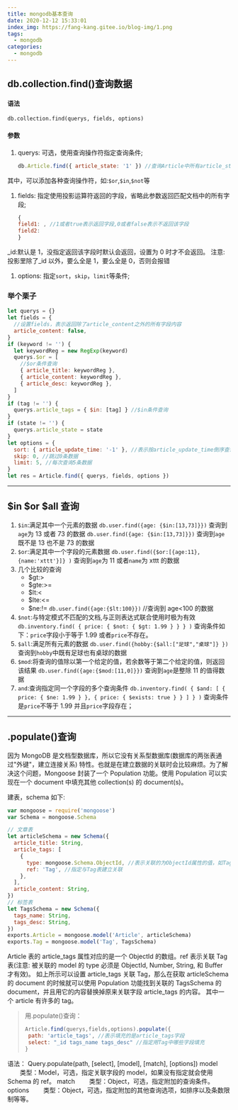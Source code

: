```yaml
---
title: mongodb基本查询
date: 2020-12-12 15:33:01
index_img: https://fang-kang.gitee.io/blog-img/1.png
tags:
  - mongodb
categories:
  - mongodb
---
```


## db.collection.find()查询数据

#### 语法

`db.collection.find(querys, fields, options)`

#### 参数

1. querys: 可选，使用查询操作符指定查询条件;

   ```js
   db.Article.find({ article_state: '1' }) //查询Article中所有article_state值为1的数据
   ```

其中，可以添加各种查询操作符，如:`$or`,`$in`,`$not`等

1. fields: 指定使用投影运算符返回的字段，省略此参数返回匹配文档中的所有字段;

   ```js
   {
   field1: , //1或者true表示返回字段,0或者false表示不返回该字段
   field2:
   }
   ```

\_id:默认是 1，没指定返回该字段时默认会返回，设置为 0 时才不会返回。
注意:投影里除了\_id 以外，要么全是 1，要么全是 0，否则会报错

1. options: 指定`sort`，`skip`，`limit`等条件;

### 举个栗子

```js
let querys = {}
let fields = {
  //设置fields，表示返回除了article_content之外的所有字段内容
  article_content: false,
}
if (keyword != '') {
  let keywordReg = new RegExp(keyword)
  querys.$or = [
    //$or条件查询
    { article_title: keywordReg },
    { article_content: keywordReg },
    { article_desc: keywordReg },
  ]
}
if (tag != '') {
  querys.article_tags = { $in: [tag] } //$in条件查询
}
if (state != '') {
  querys.article_state = state
}
let options = {
  sort: { article_update_time: '-1' }, //表示按article_update_time倒序查询
  skip: 0, //跳过0条数据
  limit: 5, //每次查询5条数据
}
let res = Article.find({ querys, fields, options })
```

---

## $in $or $all 查询

1. `$in`:满足其中一个元素的数据
   `db.user.find({age: {$in:[13,73]}})`
   查询到`age`为 13 或者 73 的数据
   `db.user.find({age: {$in:[13,73]}})`
   查询到`age`既不是 13 也不是 73 的数据
2. `$or`:满足其中一个字段的元素数据
   `db.user.find({$or:[{age:11},{name:'xttt'}]} )`
   查询到`age`为 11 或者`name`为 xttt 的数据
3. 几个比较的查询
   - $gt:>
   - $gte:>=
   - $lt:<
   - $lte:<=
   - $ne:!=
     `db.user.find({age:{$lt:100}})` //查询到 age<100 的数据
4. `$not`:与特定模式不匹配的文档,与正则表达式联合使用时极为有效
   `db.inventory.find( { price: { $not: { $gt: 1.99 } } } )`
   查询条件如下：`price`字段小于等于 1.99 或者`price`不存在。
5. `$all`:满足所有元素的数据
   `db.user.find({hobby:{$all:["足球","桌球"]} })`
   查询到`hobby`中既有足球也有桌球的数据
6. `$mod`:将查询的值除以第一个给定的值，若余数等于第二个给定的值，则返回该结果
   `db.user.find({age:{$mod:[11,0]}})`
   查询到`age`是整除 11 的值得数据
7. `and`:查询指定同一个字段的多个查询条件
   `db.inventory.find( { $and: [ { price: { $ne: 1.99 } }, { price: { $exists: true } } ] } )`
   查询条件是`price`不等于 1.99 并且`price`字段存在；

---

## .populate()查询

因为 MongoDB 是文档型数据库，所以它没有关系型数据库(数据库的两张表通过"外键"，建立连接关系) 特性。也就是在建立数据的关联时会比较麻烦。为了解决这个问题，Mongoose 封装了一个 Population 功能。使用 Population 可以实现在一个 document 中填充其他 collection(s) 的 document(s)。

建表，schema 如下:

```js
var mongoose = require('mongoose')
var Schema = mongoose.Schema

// 文章表
let articleSchema = new Schema({
  article_title: String,
  article_tags: [
    {
      type: mongoose.Schema.ObjectId, //表示关联的为ObjectId属性的值，如Tag表的_id
      ref: 'Tag', //指定与Tag表建立关联
    },
  ],
  article_content: String,
})
// 标签表
let TagsSchema = new Schema({
  tags_name: String,
  tags_desc: String,
})
exports.Article = mongoose.model('Article', articleSchema)
exports.Tag = mongoose.model('Tag', TagsSchema)
```

Article 表的 article_tags 属性对应的是一个 ObjectId 的数组。ref 表示关联 Tag 表(注意: 被关联的 model 的 type 必须是 ObjectId, Number, String, 和 Buffer 才有效)。
如上所示可以设置 article_tags 关联 Tag，那么在获取 articleSchema 的 document 的时候就可以使用 Population 功能找到关联的 TagsSchema 的 document，并且用它的内容替换掉原来关联字段 article_tags 的内容。
其中一个 article 有许多的 tag。

> 用.populate()查询：
>
> ```js
> Article.find(querys,fields,options).populate({
>  path: 'article_tags', //表示填充的是article_tags字段
>  select: "_id tags_name tags_desc" //指定用Tag中哪些字段填充
> }
> ```

语法：
Query.populate(path, [select], [model], [match], [options])
model
　　类型：Model，可选，指定关联字段的 model，如果没有指定就会使用 Schema 的 ref。
match
　　类型：Object，可选，指定附加的查询条件。
options
　　类型：Object，可选，指定附加的其他查询选项，如排序以及条数限制等等。
